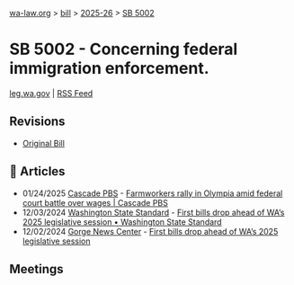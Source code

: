 [wa-law.org](/) > [bill](/bill/) > [2025-26](/bill/2025-26/) > [SB 5002](/bill/2025-26/sb/5002/)

# SB 5002 - Concerning federal immigration enforcement.
[leg.wa.gov](https://app.leg.wa.gov/billsummary?BillNumber=5002&Year=2025&Initiative=false) | [RSS Feed](./rss.xml)

## Revisions
* [Original Bill](1/)

## 📰 Articles
* 01/24/2025 [Cascade PBS](/org/cascade_pbs/) - [Farmworkers rally in Olympia amid federal court battle over wages | Cascade PBS](https://crosscut.com/investigations/2025/01/farmworkers-rally-olympia-amid-federal-court-battle-over-wages#:~:text=to%20repeal)
* 12/03/2024 [Washington State Standard](/org/washington_state_standard/) - [First bills drop ahead of WA’s 2025 legislative session • Washington State Standard](https://washingtonstatestandard.com/2024/12/02/first-bills-drop-ahead-of-was-2025-legislative-session/#:~:text=Senate%20Bill%205002)
* 12/02/2024 [Gorge News Center](/org/gorge_news_center/) - [First bills drop ahead of WA’s 2025 legislative session](https://gorgenewscenter.com/2024/12/02/first-bills-drop-ahead-of-was-2025-legislative-session/#:~:text=Senate%20Bill%205002)

## Meetings